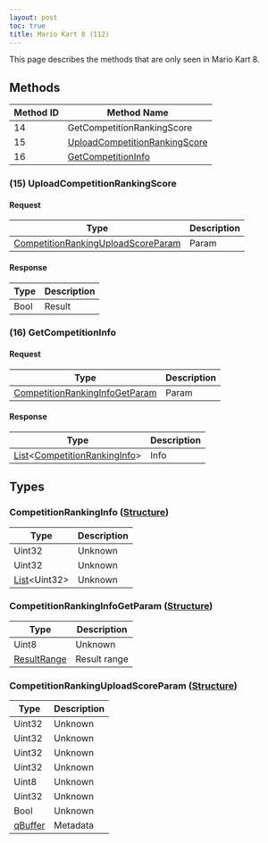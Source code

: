```yaml
---
layout: post
toc: true
title: Mario Kart 8 (112)
---
```


This page describes the methods that are only seen in Mario Kart 8.

## Methods

| Method ID | Method Name                                                        |
| --------- | ------------------------------------------------------------------ |
| 14        | GetCompetitionRankingScore                                         |
| 15        | [UploadCompetitionRankingScore](#15-uploadcompetitionrankingscore) |
| 16        | [GetCompetitionInfo](#16-getcompetitioninfo)                       |

### (15) UploadCompetitionRankingScore
#### Request

| Type                                 | Description |
| ------------------------------------ | ----------- |
| [CompetitionRankingUploadScoreParam] | Param       |

#### Response

| Type | Description |
| ---- | ----------- |
| Bool | Result      |

### (16) GetCompetitionInfo
#### Request

| Type                             | Description |
| -------------------------------- | ----------- |
| [CompetitionRankingInfoGetParam] | Param       |

#### Response

| Type                                   | Description |
| -------------------------------------- | ----------- |
| [List]&lt;[CompetitionRankingInfo]&gt; | Info        |

## Types
### CompetitionRankingInfo ([Structure])

| Type                 | Description |
| -------------------- | ----------- |
| Uint32               | Unknown     |
| Uint32               | Unknown     |
| [List]&lt;Uint32&gt; | Unknown     |

### CompetitionRankingInfoGetParam ([Structure])

| Type          | Description  |
| ------------- | ------------ |
| Uint8         | Unknown      |
| [ResultRange] | Result range |

### CompetitionRankingUploadScoreParam ([Structure])

| Type      | Description |
| --------- | ----------- |
| Uint32    | Unknown     |
| Uint32    | Unknown     |
| Uint32    | Unknown     |
| Uint32    | Unknown     |
| Uint8     | Unknown     |
| Uint32    | Unknown     |
| Bool      | Unknown     |
| [qBuffer] | Metadata    |

[Result]: /docs/nex/types#result
[String]: /docs/nex/types#string
[Buffer]: /docs/nex/types#buffer
[qBuffer]: /docs/nex/types#qbuffer
[List]: /docs/nex/types#list
[Map]: /docs/nex/types#map
[DateTime]: /docs/nex/types#datetime
[Structure]: /docs/nex/types#structure
[Data]: /docs/nex/types#anydataholder
[ResultRange]: /docs/nex/types#resultrange-structure
[PID]: /docs/nex/types#pid

[CompetitionRankingInfo]: #competitionrankinginfo-structure
[CompetitionRankingInfoGetParam]: #competitionrankinginfogetparam-structure
[CompetitionRankingUploadScoreParam]: #competitionrankinguploadscoreparam-structure
